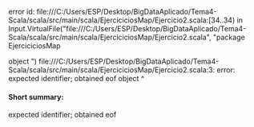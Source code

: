 error id: file:///C:/Users/ESP/Desktop/BigDataAplicado/Tema4-Scala/scala/src/main/scala/EjerciciciosMap/Ejercicio2.scala:[34..34) in Input.VirtualFile("file:///C:/Users/ESP/Desktop/BigDataAplicado/Tema4-Scala/scala/src/main/scala/EjerciciciosMap/Ejercicio2.scala", "package EjerciciciosMap

object ")
file:///C:/Users/ESP/Desktop/BigDataAplicado/Tema4-Scala/scala/src/main/scala/EjerciciciosMap/Ejercicio2.scala:3: error: expected identifier; obtained eof
object 
       ^
#### Short summary: 

expected identifier; obtained eof
